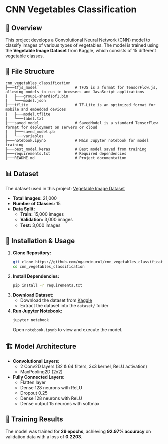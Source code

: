 # CNN Vegetables Classification

## 📌 Overview
This project develops a Convolutional Neural Network (CNN) model to classify images of various types of vegetables. The model is trained using the **Vegetable Image Dataset** from Kaggle, which consists of 15 different vegetable classes.

## 📂 File Structure
```
cnn_vegetables_classification
├───tfjs_model                 # TFJS is a format for TensorFlow.js, allowing models to run in browsers and JavaScript applications
|   ├───group1-shard1of1.bin
|   └───model.json
├───tflite                     # TF-Lite is an optimized format for mobile and embedded devices
|   ├───model.tflite
|   └───label.txt
├───saved_model                # SavedModel is a standard TensorFlow format for deployment on servers or cloud
|   ├───saved_model.pb
|   └───variables
├───notebook.ipynb             # Main Jupyter notebook for model training
├───best_model.keras           # Best model saved from training
├───requirements.txt           # Required dependencies
├───README.md                  # Project documentation
```

## 📊 Dataset
The dataset used in this project:
[Vegetable Image Dataset](https://www.kaggle.com/datasets/misrakahmed/vegetable-image-dataset)
- **Total Images:** 21,000
- **Number of Classes:** 15
- **Data Split:**
  - **Train:** 15,000 images
  - **Validation:** 3,000 images
  - **Test:** 3,000 images

## 🔧 Installation & Usage
1. **Clone Repository:**
   ```bash
   git clone https://github.com/ngaeninurul/cnn_vegetables_classification.git
   cd cnn_vegetables_classification
   ```
2. **Install Dependencies:**
   ```bash
   pip install -r requirements.txt
   ```
3. **Download Dataset:**
   - Download the dataset from [Kaggle](https://www.kaggle.com/datasets/misrakahmed/vegetable-image-dataset)
   - Extract the dataset into the `dataset/` folder
4. **Run Jupyter Notebook:**
   ```bash
   jupyter notebook
   ```
   Open `notebook.ipynb` to view and execute the model.

## 🏗 Model Architecture
- **Convolutional Layers:**
  - 2 Conv2D layers (32 & 64 filters, 3x3 kernel, ReLU activation)
  - MaxPooling2D (2x2)
- **Fully Connected Layers:**
  - Flatten layer
  - Dense 128 neurons with ReLU
  - Dropout 0.25
  - Dense 128 neurons with ReLU
  - Dense output 15 neurons with softmax

## 🎯 Training Results
The model was trained for **29 epochs**, achieving **92.97% accuracy** on validation data with a loss of **0.2203**.

